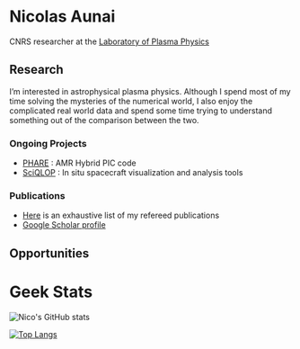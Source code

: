 # Nicolas Aunai

CNRS researcher at the [Laboratory of Plasma Physics](https://www.lpp.polytechnique.fr)

## Research

I’m interested in astrophysical plasma physics. Although I spend most of my time solving the mysteries of the numerical world, I also enjoy the complicated real world data and spend some time trying to understand something out of the comparison between the two.

### Ongoing Projects

- [PHARE](https://github.com/PHAREHUB/PHARE) : AMR Hybrid PIC code
- [SciQLOP](https://github.com/SciQLop) : In situ spacecraft visualization and analysis tools

### Publications

- [Here](https://ui.adsabs.harvard.edu/search/filter_property_fq_property=AND&filter_property_fq_property=property%3A%22refereed%22&fq=%7B!type%3Daqp%20v%3D%24fq_database%7D&fq=%7B!type%3Daqp%20v%3D%24fq_property%7D&fq_database=(database%3Aastronomy%20OR%20database%3Aphysics)&fq_property=(property%3A%22refereed%22)&q=%20author%3A%22aunai%2C%20N.%22&sort=date%20desc%2C%20bibcode%20desc&p_=0) is an exhaustive list of my refereed publications
- [Google Scholar profile](https://scholar.google.com/citations?user=40Ayqa8AAAAJ&hl=en&oi=sra)

## Opportunities





<!--
**nicolasaunai/nicolasaunai** is a ✨ _special_ ✨ repository because its `README.md` (this file) appears on your GitHub profile.

Here are some ideas to get you started:

- 🔭 I’m currently working on ...
- 🌱 I’m currently learning ...
- 👯 I’m looking to collaborate on ...
- 🤔 I’m looking for help with ...
- 💬 Ask me about ...
- 📫 How to reach me: ...
- 😄 Pronouns: ...
- ⚡ Fun fact: ...
-->



# Geek Stats

![Nico's GitHub stats](https://github-readme-stats.vercel.app/api?username=nicolasaunai&theme=tokyonight&show_icons=true)

[![Top Langs](https://github-readme-stats.vercel.app/api/top-langs/?username=nicolasaunai&theme=tokyonight&hide=javascript,html,css&langs_count=10&layout=compact)](https://github.com/henry2004y/github-readme-stats)
